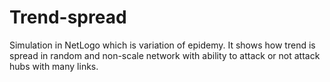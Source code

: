 # Trend-spread
Simulation in NetLogo which is variation of epidemy. It shows how trend is spread in random and non-scale network with ability to attack or not attack hubs with many links.
